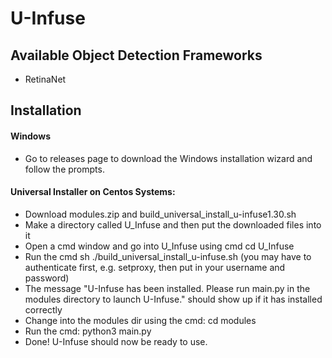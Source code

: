 # U-Infuse

## Available Object Detection Frameworks
* RetinaNet

## Installation

#### Windows
* Go to releases page to download the Windows installation wizard and follow the prompts.

#### Universal Installer on Centos Systems:

 * Download modules.zip and build_universal_install_u-infuse1.30.sh
 * Make a directory called U_Infuse and then put the downloaded files into it
 * Open a cmd window and go into U_Infuse using cmd cd U_Infuse
 * Run the cmd sh ./build_universal_install_u-infuse.sh (you may have to authenticate first, e.g. setproxy, then put in your username and password)
 * The message "U-Infuse has been installed. Please run main.py in the modules directory to launch U-Infuse." should show up if it has installed correctly
 * Change into the modules dir using the cmd: cd modules
 * Run the cmd: python3 main.py
 * Done! U-Infuse should now be ready to use.
